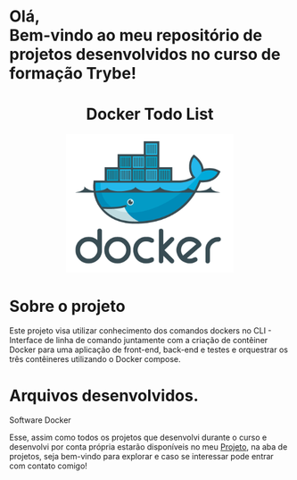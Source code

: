 <h1>Olá, <br/>
Bem-vindo ao meu repositório de projetos desenvolvidos no curso de formação Trybe!</h1>


<h1 align='center' id='Título-e-Imagem-de-capa'>Docker Todo List</h1>

<p align='center'>
<img src='./homepage-docker-logo.png' width="300" heigth="250"/>
</p>

<h1>Sobre o projeto</h1>

<p>Este projeto visa utilizar conhecimento dos comandos dockers no CLI - Interface de linha de comando juntamente com
a criação de contêiner Docker para uma aplicação de front-end, back-end e testes e orquestrar os três contêineres utilizando o Docker compose.</p>

<h1>Arquivos desenvolvidos.</h1>

<p>Software Docker</p>

<p>Esse, assim como todos os projetos que desenvolvi durante o curso e desenvolvi por conta própria estarão disponíveis no meu <a href="https://franciellem.vercel.app/" target="_blanck">Projeto</a>, na aba de projetos, seja bem-vindo para explorar e caso se interessar pode entrar com contato comigo!</p>
